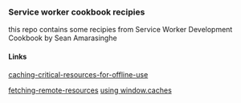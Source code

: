 ### Service worker cookbook recipies

this repo contains some recipies from Service Worker Development Cookbook by Sean Amarasinghe

#### Links

[caching-critical-resources-for-offline-use](https://notauserx.github.io/service-workers/accessing-offline-content/caching-critical-resources-for-offline-use/)

[fetching-remote-resources](https://notauserx.github.io/service-workers/fetching-remote-resources/)
[using window.caches](https://notauserx.github.io/service-workers/accessing-offline-content/using-window.caches/)
